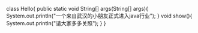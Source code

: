 class Hello{
  public static void String[] args(String[] args){
    System.out.println("一个来自武汉的小朋友正式进入java行业");
  }
  void show(){
    System.out.println("请大家多多关照");
  }
}
